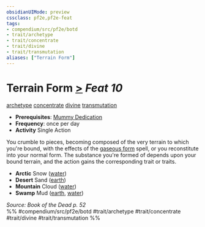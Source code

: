 ```yaml
---
obsidianUIMode: preview
cssclass: pf2e,pf2e-feat
tags:
- compendium/src/pf2e/botd
- trait/archetype
- trait/concentrate
- trait/divine
- trait/transmutation
aliases: ["Terrain Form"]
---
```

# Terrain Form  [>](../../Rules/core-rulebook/chapter-9-playing-the-game.md#Actions "Single Action") *Feat 10*  
[archetype](../../Rules/traits/archetype.md)  [concentrate](../../Rules/traits/concentrate.md)  [divine](../../Rules/traits/divine.md)  [transmutation](../../Rules/traits/transmutation.md)  

- **Prerequisites**: [Mummy Dedication](mummy-dedication-botd.md)
- **Frequency**: once per day
- **Activity** Single Action

You crumble to pieces, becoming composed of the very terrain to which you're bound, with the effects of the [gaseous form](../spells/gaseous-form.md) spell, or you reconstitute into your normal form. The substance you're formed of depends upon your bound terrain, and the action gains the corresponding trait or traits.

- **Arctic** Snow ([water](../../Rules/traits/water.md))
- **Desert** Sand ([earth](../../Rules/traits/earth.md))
- **Mountain** Cloud ([water](../../Rules/traits/water.md))
- **Swamp** Mud ([earth](../../Rules/traits/earth.md), [water](../../Rules/traits/water.md))

*Source: Book of the Dead p. 52*  
%% #compendium/src/pf2e/botd #trait/archetype #trait/concentrate #trait/divine #trait/transmutation %%